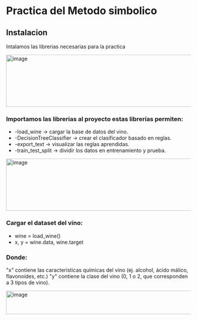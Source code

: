 
# Practica del Metodo simbolico

## Instalacion
Intalamos las librerias necesarias para la practica 

<img width="675" height="142" alt="image" src="https://github.com/user-attachments/assets/57c0a391-650b-4ae1-9e48-ec76ab9c55b6" />

### Importamos las librerias al proyecto estas librerías permiten:
<ul>
 <li> -load_wine → cargar la base de datos del vino. </li>
 <li>-DecisionTreeClassifier → crear el clasificador basado en reglas. </li>
 <li> -export_text → visualizar las reglas aprendidas. </li>
  <li> -train_test_split → dividir los datos en entrenamiento y prueba. </li>
</ul>
<img width="675" height="142" alt="image" src="https://github.com/user-attachments/assets/b6c11f76-3f9d-4792-8eaa-b3e47f2f1982" />

### Cargar el dataset del vino:
<ul>
<li> wine = load_wine() </li>
<li> x, y = wine.data, wine.target </li>
</ul>

### Donde:
 "x" contiene las características químicas del vino (ej. alcohol, ácido málico, flavonoides, etc.) 
"y" contiene la clase del vino (0, 1 o 2, que corresponden a 3 tipos de vino). 

<img width="582" height="64" alt="image" src="https://github.com/user-attachments/assets/e13849aa-d59f-48de-9b91-0869ad54be2d" />









